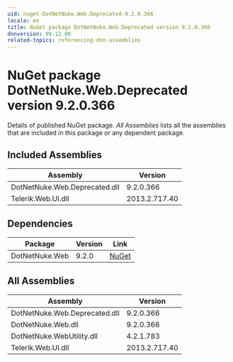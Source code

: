 ```yaml
---
uid: nuget-DotNetNuke.Web.Deprecated-9.2.0.366
locale: en
title: NuGet package DotNetNuke.Web.Deprecated version 9.2.0.366
dnnversion: 09.12.00
related-topics: referencing-dnn-assemblies
---
```


# NuGet package DotNetNuke.Web.Deprecated version 9.2.0.366
Details of published NuGet package.
*All Assemblies* lists all the assemblies that are included in this package or any dependent package.

## Included Assemblies

|Assembly|Version|
|---|---|
|DotNetNuke.Web.Deprecated.dll|9.2.0.366|
|Telerik.Web.UI.dll|2013.2.717.40|

## Dependencies

|Package|Version|Link|
|---|---|---|
|DotNetNuke.Web|9.2.0|[NuGet](https://www.nuget.org/packages/DotNetNuke.Web/9.2.0)|

## All Assemblies

|Assembly|Version|
|---|---|
|DotNetNuke.Web.Deprecated.dll|9.2.0.366|
|DotNetNuke.Web.dll|9.2.0.366|
|DotNetNuke.WebUtility.dll|4.2.1.783|
|Telerik.Web.UI.dll|2013.2.717.40|

